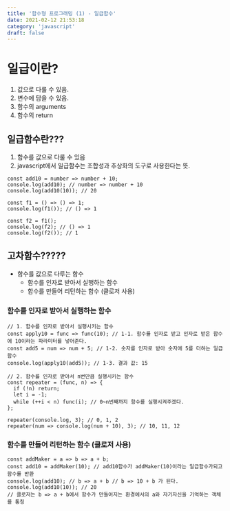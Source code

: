 ```yaml
---
title: '함수형 프로그래밍 (1) - 일급함수'
date: 2021-02-12 21:53:18
category: 'javascript'
draft: false
---
```


# 일급이란?

1. 값으로 다룰 수 있음.
2. 변수에 담을 수 있음.
3. 함수의 arguments
4. 함수의 return

## 일급함수란???

1. 함수를 값으로 다룰 수 있음
2. javascript에서 일급함수는 조합성과 추상화의 도구로 사용한다는 뜻.

```js{3}
const add10 = number => number + 10;
console.log(add10); // number => number + 10
console.log(add10(10)); // 20

const f1 = () => () => 1;
console.log(f1()); // () => 1

const f2 = f1();
console.log(f2); // () => 1
console.log(f2()); // 1
```

## 고차함수?????

- 함수를 값으로 다루는 함수
  - 함수를 인자로 받아서 실행하는 함수
  - 함수를 만들어 리턴하는 함수 (클로저 사용)

### 함수를 인자로 받아서 실행하는 함수

```js{3}
// 1. 함수를 인자로 받아서 실행시키는 함수
const apply10 = func => func(10); // 1-1. 함수를 인자로 받고 인자로 받은 함수에 10이라는 파라미터를 넣어준다.
const add5 = num => num + 5; // 1-2. 숫자를 인자로 받아 숫자에 5를 더하는 일급함수
console.log(apply10(add5)); // 1-3. 결과 값: 15

// 2. 함수를 인자로 받아서 n번만큼 실행시키는 함수
const repeater = (func, n) => {
  if (!n) return;
  let i = -1;
  while (++i < n) func(i); // 0~n번째까지 함수를 실행시켜주겠다.
};

repeater(console.log, 3); // 0, 1, 2
repeater(num => console.log(num + 10), 3); // 10, 11, 12
```

### 함수를 만들어 리턴하는 함수 (클로저 사용)

```js{3}
const addMaker = a => b => a + b;
const add10 = addMaker(10); // add10함수가 addMaker(10)이라는 일급함수가되고 함수를 반환
console.log(add10); // b => a + b // b => 10 + b 가 된다.
console.log(add10(10)); // 20
// 클로저는 b => a + b에서 함수가 만들어지는 환경에서의 a와 자기자신을 기억하는 객체를 통칭
```

